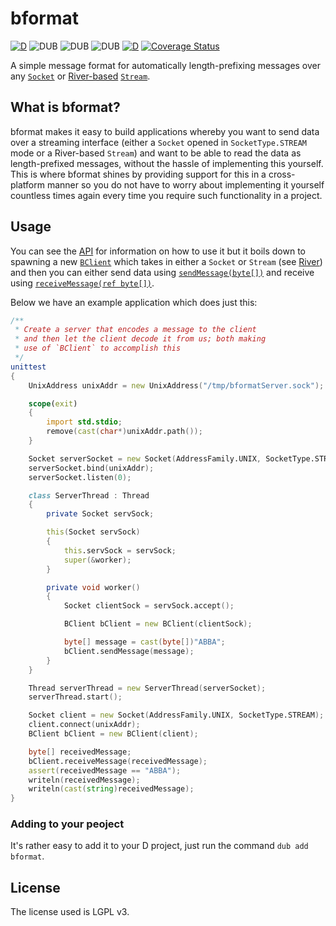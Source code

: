 bformat
=======


[![D](https://github.com/besterprotocol/bformat/actions/workflows/d.yml/badge.svg)](https://github.com/besterprotocol/bformat/actions/workflows/d.yml) ![DUB](https://img.shields.io/dub/v/bformat?color=%23c10000ff%20&style=flat-square) ![DUB](https://img.shields.io/dub/dt/bformat?style=flat-square) ![DUB](https://img.shields.io/dub/l/bformat?style=flat-square) [![D](https://github.com/besterprotocol/bformat/actions/workflows/d.yml/badge.svg)](https://github.com/besterprotocol/bformat/actions/workflows/d.yml) [![Coverage Status](https://coveralls.io/repos/github/besterprotocol/bformat/badge.svg?branch=master)](https://coveralls.io/github/besterprotocol/bformat?branch=master)

A simple message format for automatically length-prefixing messages over any [`Socket`](https://dlang.org/phobos/std_socket.html#.Socket) or [River-based](https://github.com/deavmi/river) [`Stream`](https://river.dpldocs.info/river.core.stream.Stream.html).

## What is bformat?

bformat makes it easy to build applications whereby you want to send data over a streaming interface (either a `Socket` opened in `SocketType.STREAM` mode or a River-based `Stream`) and want to be able to read the data as length-prefixed messages, without the hassle of implementing this yourself. This is where bformat shines by providing support for this in a cross-platform manner so you do not have to worry about implementing it yourself countless times again every time you require such functionality in a project.

## Usage

You can see the [API](https://bformat.dpldocs.info/index.html) for information on how to use it but it boils down to spawning a new [`BClient`](https://bformat.dpldocs.info/bformat.client.BClient.html) which takes in either a `Socket` or `Stream` (see [River](https://river.dpldocs.info/river.html)) and then you can either send data using [`sendMessage(byte[])`](https://bformat.dpldocs.info/bformat.client.BClient.sendMessage.html) and receive using [`receiveMessage(ref byte[])`](https://bformat.dpldocs.info/bformat.client.BClient.receiveMessage.html).

Below we have an example application which does just this:

```d
/**
 * Create a server that encodes a message to the client
 * and then let the client decode it from us; both making
 * use of `BClient` to accomplish this
 */
unittest
{
	UnixAddress unixAddr = new UnixAddress("/tmp/bformatServer.sock");

	scope(exit)
	{
		import std.stdio;
		remove(cast(char*)unixAddr.path());
	}

	Socket serverSocket = new Socket(AddressFamily.UNIX, SocketType.STREAM);
	serverSocket.bind(unixAddr);
	serverSocket.listen(0);

	class ServerThread : Thread
	{
		private Socket servSock;

		this(Socket servSock)
		{
			this.servSock = servSock;
			super(&worker);
		}

		private void worker()
		{
			Socket clientSock = servSock.accept();

			BClient bClient = new BClient(clientSock);

			byte[] message = cast(byte[])"ABBA";
			bClient.sendMessage(message);
		}
	}

	Thread serverThread = new ServerThread(serverSocket);
	serverThread.start();

	Socket client = new Socket(AddressFamily.UNIX, SocketType.STREAM);
	client.connect(unixAddr);
	BClient bClient = new BClient(client);

	byte[] receivedMessage;
	bClient.receiveMessage(receivedMessage);
	assert(receivedMessage == "ABBA");
	writeln(receivedMessage);
	writeln(cast(string)receivedMessage);
}
```

### Adding to your peoject

It's rather easy to add it to your D project, just run the command `dub add bformat`.

## License

The license used is LGPL v3.
